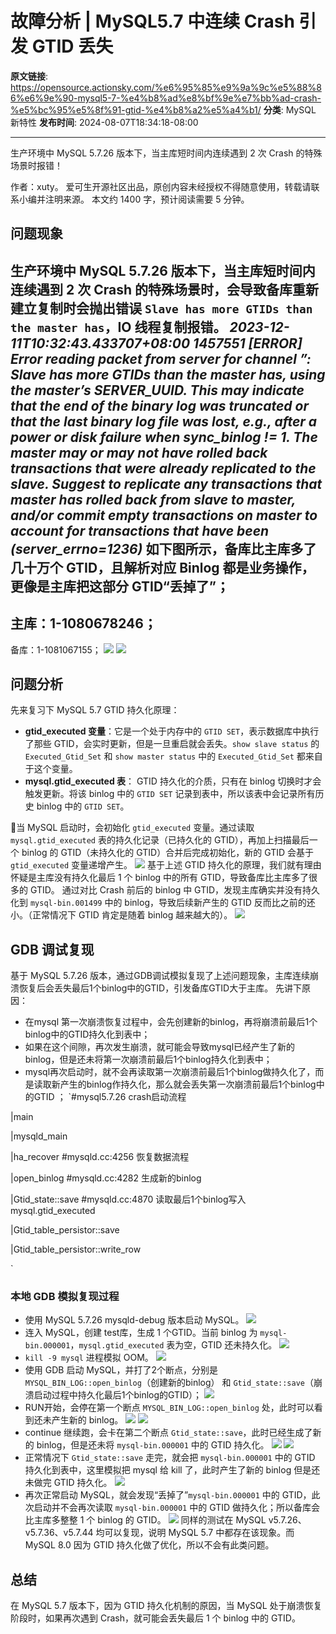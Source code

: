 # 故障分析 | MySQL5.7 中连续 Crash 引发 GTID 丢失

**原文链接**: https://opensource.actionsky.com/%e6%95%85%e9%9a%9c%e5%88%86%e6%9e%90-mysql5-7-%e4%b8%ad%e8%bf%9e%e7%bb%ad-crash-%e5%bc%95%e5%8f%91-gtid-%e4%b8%a2%e5%a4%b1/
**分类**: MySQL 新特性
**发布时间**: 2024-08-07T18:34:18-08:00

---

生产环境中 MySQL 5.7.26 版本下，当主库短时间内连续遇到 2 次 Crash 的特殊场景时报错！
> 
作者：xuty。
爱可生开源社区出品，原创内容未经授权不得随意使用，转载请联系小编并注明来源。
本文约 1400 字，预计阅读需要 5 分钟。
## 问题现象
生产环境中 MySQL 5.7.26 版本下，当主库短时间内连续遇到 2 次 Crash 的特殊场景时，会导致备库重新建立复制时会抛出错误 `Slave has more GTIDs than the master has`，IO 线程复制报错。
*2023-12-11T10:32:43.433707+08:00 1457551 [ERROR] Error reading packet from server for channel &#8221;: Slave has more GTIDs than the master has, using the master&#8217;s SERVER_UUID. This may indicate that the end of the binary log was truncated or that the last binary log file was lost, e.g., after a power or disk failure when sync_binlog != 1. The master may or may not have rolled back transactions that were already replicated to the slave. Suggest to replicate any transactions that master has rolled back from slave to master, and/or commit empty transactions on master to account for transactions that have been (server_errno=1236)*
如下图所示，备库比主库多了几十万个 GTID，且解析对应 Binlog 都是业务操作，更像是主库把这部分 GTID“丢掉了”；
- 
主库：1-1080678246； 
- 
备库：1-1081067155；
![](.img/04bc0774.png)
![](.img/a28ae09a.png)
## 问题分析
先来复习下 MySQL 5.7 GTID 持久化原理：
- **gtid_executed 变量**：它是一个处于内存中的 `GTID SET`，表示数据库中执行了那些 GTID，会实时更新，但是一旦重启就会丢失。`show slave status` 的 `Executed_Gtid_Set` 和 `show master status` 中的 `Executed_Gtid_Set`  都来自于这个变量。
- **mysql.gtid_executed 表**： GTID 持久化的介质，只有在 binlog 切换时才会触发更新。将该 binlog 中的 `GTID SET` 记录到表中，所以该表中会记录所有历史 binlog 中的 `GTID SET`。
> 
📌当 MySQL 启动时，会初始化 `gtid_executed` 变量。通过读取 `mysql.gtid_executed` 表的持久化记录（已持久化的 GTID），再加上扫描最后一个 binlog 的 GTID（未持久化的 GTID）合并后完成初始化，新的 GTID 会基于 `gtid_executed` 变量递增产生。
![](.img/6a3cbd6a.png)
基于上述 GTID 持久化的原理，我们就有理由怀疑是主库没有持久化最后 1 个 binlog 中的所有 GTID，导致备库比主库多了很多的 GTID。
通过对比 Crash 前后的 binlog 中 GTID，发现主库确实并没有持久化到 `mysql-bin.001499` 中的 binlog，导致后续新产生的 GTID 反而比之前的还小。（正常情况下 GTID 肯定是随着 binlog 越来越大的）。
![](.img/1be86000.png)
## GDB 调试复现
基于 MySQL 5.7.26 版本，通过GDB调试模拟复现了上述问题现象，主库连续崩溃恢复后会丢失最后1个binlog中的GTID，引发备库GTID大于主库。
先讲下原因：
- 在mysql 第一次崩溃恢复过程中，会先创建新的binlog，再将崩溃前最后1个binlog中的GTID持久化到表中；
- 如果在这个间隙，再次发生崩溃，就可能会导致mysql已经产生了新的binlog，但是还未将第一次崩溃前最后1个binlog持久化到表中；
- mysql再次启动时，就不会再读取第一次崩溃前最后1个binlog做持久化了，而是读取新产生的binlog作持久化，那么就会丢失第一次崩溃前最后1个binlog中的GTID ；
`#mysql5.7.26 crash启动流程
|main
|mysqld_main
|ha_recover         #mysqld.cc:4256 恢复数据流程
|open_binlog        #mysqld.cc:4282 生成新的binlog
|Gtid_state::save   #mysqld.cc:4870 读取最后1个binlog写入mysql.gtid_executed
|Gtid_table_persistor::save
|Gtid_table_persistor::write_row
`
### 本地 GDB 模拟复现过程
- 使用 MySQL 5.7.26 mysqld-debug 版本启动 MySQL。
![](.img/f036c7d8.png)
- 连入 MySQL，创建 test库，生成 1 个GTID。当前 binlog 为 `mysql-bin.000001`，`mysql.gtid_executed` 表为空，GTID 还未持久化。
![](.img/96dff063.png)
- `kill -9 mysql` 进程模拟 OOM。
![](.img/8191c673.png)
- 使用 GDB 启动 MySQL，并打了2个断点，分别是`MYSQL_BIN_LOG::open_binlog`（创建新的binlog） 和 `Gtid_state::save`（崩溃启动过程中持久化最后1个binlog的GTID）；
![](.img/e673bc27.png)
- RUN开始，会停在第一个断点 `MYSQL_BIN_LOG::open_binlog` 处，此时可以看到还未产生新的 binlog。
![](.img/1dfcff95.png)
![](.img/aa4e3996.png)
- continue 继续跑，会卡在第二个断点 `Gtid_state::save`，此时已经生成了新的 binlog，但是还未将 `mysql-bin.000001` 中的 GTID 持久化。
![](.img/16e413ff.png)
![](.img/ba99a967.png)
- 正常情况下 `Gtid_state::save` 走完，就会把 `mysql-bin.000001` 中的 GTID 持久化到表中，这里模拟把 mysql 给 kill 了，此时产生了新的 binlog 但是还未做完 GTID 持久化。
![](.img/422585e2.png)
- 再次正常启动 MySQL，就会发现“丢掉了”`mysql-bin.000001` 中的 GTID，此次启动并不会再次读取 `mysql-bin.000001` 中的 GTID 做持久化；所以备库会比主库多整整 1 个 binlog 的 GTID。
![](.img/77778642.png)
同样的测试在 MySQL v5.7.26、v5.7.36、v5.7.44 均可以复现，说明 MySQL 5.7 中都存在该现象。而 MySQL 8.0 因为 GTID 持久化做了优化，所以不会有此类问题。
## 总结
在 MySQL 5.7 版本下，因为 GTID 持久化机制的原因，当 MySQL 处于崩溃恢复阶段时，如果再次遇到 Crash，就可能会丢失最后 1 个 binlog 中的 GTID。